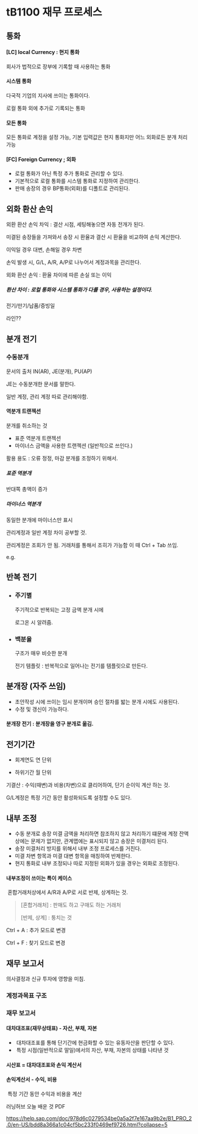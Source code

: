 # tB1100 재무 프로세스



## 통화

#### [LC] local Currency : 현지 통화

회사가 법적으로 장부에 기록할 때 사용하는 통화



#### 시스템 통화

다국적 기업의 지사에 쓰이는 통화이다.

로컬 통화 외에 추가로 기록되는 통화



#### 모든 통화

모든 통화로 계정을 설정 가능, 기본 입력값은 현지 통화지만 어느 외화로든 분개 처리 가능



#### [FC] Foreign Currency ; 외화

- 로컬 통화가 아닌 특정 추가 통화로 관리할 수 있다.
- 기본적으로 로컬 통화를 시스템 통화로 지정하여 관리한다.
- 판매 송장의 경우 BP통화(외화)를 디폴트로 관리된다.



## 외화 환산 손익

외환 환산 손익 차익 : 결산 시점, 세팅해놓으면 자동 전개가 된다.

미결된 송장들을 가져와서 송장 시 환율과 결산 시 환율을 비교하여 손익 계산한다.

이익일 경우 대변, 손해일 경우 차변

손익 발생 시, G/L, A/R, A/P로 나누어서 계정과목을 관리한다.

외화 환산 손익 : 환율 차이에 따른 손실 또는 이익

##### 환산 차이 : 로컬 통화와 시스템 통화가 다를 경우, 사용하는 설정이다.



전기/만기/납품/증빙일

라인??



## 분개 전기

### 수동분개

문서의 출처 IN(AR), JE(분개), PU(AP)

JE는 수동분개한 문서를 말한다.

일반 계정, 관리 계정 따로 관리해야함.

#### 역분개 트랜젝션

분개를 취소하는 것

- 표준 역분개 트랜젝션
- 마이너스 금액을 사용한 트랜젝션 (일반적으로 쓰인다.)

활용 용도 : 오류 정정, 마감 분개를 조정하기 위해서.



##### 표준 역분개

반대쪽 총액이 증가



##### 마이너스  역분개

동일한 분개에 마이너스만 표시



관리계정과 일반 계정 차이 공부할 것.

관리계정은 조회가 안 됨. 거래처를 통해서 조히가 가능함 이 때 Ctrl + Tab 쓰임.

e.g.  





## 반복 전기

#### 

- ### 주기별

  주기적으로 반복되는 고정 금액 분개 시에 

  로그온 시 알려줌.

- ### 백분율

  구조가 매우 비슷한 분개

  전기 템플릿 : 반복적으로 일어나는 전기를 템플릿으로 만든다.

  



## 분개장 (자주 쓰임)

- 초안작성 시에 쓰이는 임시 분개이며 승인 절차를 밟는 분개 시에도 사용된다.
- 수정 및 갱신이 가능하다.

#### 분개장 전기 : 분개장을 영구 분개로 옮김.



## 전기기간

- 회계연도 연 단위

- 하위기간 월 단위

  

기결산 :  수익(때변)과 비용(차변)으로 클리어하여, 단기 순이익 계산 하는 것.

G/L계정은 특정 기간 동안 활성화되도록 설정할 수도 있다.



## 내부 조정

- 수동 분개로 송장 미결 금액을 처리하면 참조하지 않고 처리하기 떄문에 계정 잔액 상에는 문제가 없지만, 관계맵에는 표시되지 않고 송장은 미결처리 된다.
- 송장 미결처리 방지를 위해서 내부 조정 프로세스를 거친다.
- 미결 차변 항목과 미결 대변 항목을 매칭하여 반제한다.
- 현지 통화로 내부 조정되나  따로 지정된 외화가 있을 경우는 외화로 조정된다.



#### 내부조정이 쓰이는 특이 케이스

​	혼합거래처상에서 A/R과 A/P로 서로 반제, 상계하는 것.



> [혼합거래처] : 판매도 하고 구매도 하는 거래처
>
> [반제, 상계] : 퉁치는 것



Ctrl + A : 추가 모드로 변경

Ctrl + F : 찾기 모드로 변경





## 재무 보고서



의사결정과 신규 투자에 영향을 미침. 



### 계정과목표 구조



### 재무 보고서



#### 대차대조표(재무상태표) - 자산, 부채, 자본

- ​	대차대조표를 통해 단기간에 현금화할 수 있는 유동자산을 판단할 수 있다.
- ​	특정 시점(일반적으로 말일)에서의 자산, 부채, 자본의 상태를 나타낸 것

#### 시산표 = 대차대조표와 손익 계산서

#### 손익계산서 - 수익, 비용

​	특정 기간 동안 수익과 비용을 계산



러닝허브 오늘 배운 것 PDF 

https://help.sap.com/doc/978d6c0279534be0a5a2f7e167aa9b2e/B1_PRO_2.0/en-US/bdd8a366a1c04cf5bc233f0469ef9726.html?collapse=5
